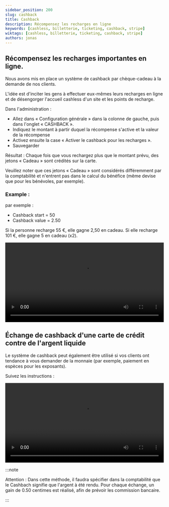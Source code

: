 ```yaml
---
sidebar_position: 200
slug: cashback
title: Cashback
description: Récompensez les recharges en ligne
keywords: [cashless, billetterie, ticketing, cashback, stripe]
wiktags: [cashless, billetterie, ticketing, cashback, stripe]
authors: jonas
---
```


## Récompensez les recharges importantes en ligne.

Nous avons mis en place un système de cashback par chèque-cadeau à la demande de nos clients.

L'idée est d'inciter les gens à effectuer eux-mêmes leurs recharges en ligne et de désengorger l'accueil cashless d'un site et les points de recharge.

Dans l'administration :
- Allez dans « Configuration générale » dans la colonne de gauche, puis dans l'onglet « CASHBACK ».
- Indiquez le montant à partir duquel la récompense s'active et la valeur de la récompense
- Activez ensuite la case « Activer le cashback pour les recharges ».
- Sauvegarder

Résultat : Chaque fois que vous rechargez plus que le montant prévu, des jetons « Cadeau » sont crédités sur la carte.

Veuillez noter que ces jetons « Cadeau » sont considérés différemment par la comptabilité 
et n'entrent pas dans le calcul du bénéfice (même devise que pour les bénévoles, par exemple).

### Example :

par exemple :

- Cashback start = 50
- Cashback value = 2.50

Si la personne recharge 55 €, elle gagne 2,50 en cadeau.
Si elle recharge 101 €, elle gagne 5 en cadeau (x2).

<video width="100%" controls src="/img/cashback.mp4"></video>


## Échange de cashback d'une carte de crédit contre de l'argent liquide

Le système de cashback peut également être utilisé si vos clients ont tendance à vous demander de la monnaie (par exemple, paiement en espèces pour les exposants).

Suivez les instructions :

<video width="100%" controls src="/img/cashbackcashless.mp4"></video>

:::note

Attention : Dans cette méthode, il faudra spécifier dans la comptabilité que le Cashbach signifie que l'argent à été rendu. Pour chaque échange, un gain de 0.50 centimes est réalisé, afin de prévoir les commission bancaire.

:::
